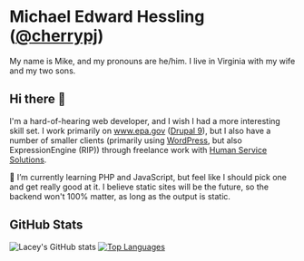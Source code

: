 # Michael Edward Hessling ([@cherrypj](https://twitter.com/cherrypj))

My name is Mike, and my pronouns are he/him. I live in Virginia with my wife and my two sons. 

## Hi there 👋

I'm a hard-of-hearing web developer, and I wish I had a more interesting skill set. I work primarily on www.epa.gov ([Drupal 9](https://www.drupal.org/9)), but I also have a number of smaller clients (primarily using [WordPress](https://wordpress.org), but also ExpressionEngine (RIP)) through freelance work with [Human Service Solutions](https://www.hswsolutions.com).

🌱 I’m currently learning PHP and JavaScript, but feel like I should pick one and get really good at it. I believe static sites will be the future, so the backend won't 100% matter, as long as the output is static.

## GitHub Stats

![Lacey's GitHub stats](https://github-readme-stats.vercel.app/api?username=cherrypj&show_icons=&private_count=true)
[![Top Languages](https://github-readme-stats.vercel.app/api/top-langs/?username=cherrypj&layout=compact)]()
